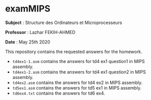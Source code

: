# examMIPS

**Subject** : Structure des Ordinateurs et Microprocesseurs

**Professor** : Lazhar FEKIH-AHMED

**Date** : May 25th 2020

This repository contains the requested answers for the homework.
* ```td4ex1-1.asm``` contains the answers for td4 ex1 question1 in MIPS assembly.
* ```td4ex1-2.asm``` contains the answers for td4 ex1 question2 in MIPS assembly.
* ```td4ex2.asm``` contains the answers for td4 ex2 in MIPS assembly.
* ```td5ex1.asm``` contains the answers for td5 ex1 in MIPS assembly.
* ```td6ex4.txt``` contains the answers for td6 ex4.
